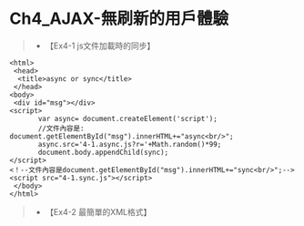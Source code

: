 # Ch4_AJAX-無刷新的用戶體驗
>* 【Ex4-1 js文件加載時的同步】
```
<html>
 <head>
  <title>async or sync</title>
 </head>
<body>
 <div id="msg"></div>
<script>
       var async= document.createElement('script');
	   //文件內容是: document.getElementById("msg").innerHTML+="async<br/>";
	   async.src='4-1.async.js?r='+Math.random()*99;
	   document.body.appendChild(sync);
</script>
<！--文件內容是document.getElementById("msg").innerHTML+="sync<br/>";-->
<script src="4-1.sync.js"></script>
 </body>
</html>
```
>* 【Ex4-2 最簡單的XML格式】
```

```
